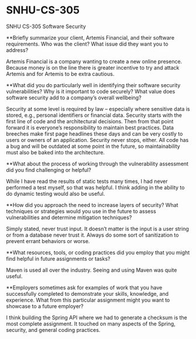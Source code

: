 # SNHU-CS-305
SNHU CS-305 Software Security

**Briefly summarize your client, Artemis Financial, and their software requirements. Who was the client? What issue did they want you to address?

Artemis Financial is a company wanting to create a new online presence. Because money is on the line there is greater incentive to try and attack Artemis and for Artemis to be extra cautious.


**What did you do particularly well in identifying their software security vulnerabilities? Why is it important to code securely? What value does software security add to a company’s overall wellbeing?

Security at some level is required by law – especially where sensitive data is stored, e.g., personal identifiers or financial data. Security starts with the first line of code and the architectural decisions. Then from that point forward it is everyone’s responsibility to maintain best practices. Data breeches make first page headlines these days and can be very costly to users or owners of an application.
Security never stops, either. All code has a bug and will be outdated at some point in the future, so maintainability must also be baked into the architecture.

**What about the process of working through the vulnerability assessment did you find challenging or helpful?

While I have read the results of static tests many times, I had never performed a test myself, so that was helpful. I think adding in the ability to do dynamic testing would also be useful.

**How did you approach the need to increase layers of security? What techniques or strategies would you use in the future to assess vulnerabilities and determine mitigation techniques?

Simply stated, never trust input. It doesn’t matter is the input is a user string or from a database never trust it. Always do some sort of sanitization to prevent errant behaviors or worse.

**What resources, tools, or coding practices did you employ that you might find helpful in future assignments or tasks?

Maven is used all over the industry. Seeing and using Maven was quite useful. 

**Employers sometimes ask for examples of work that you have successfully completed to demonstrate your skills, knowledge, and experience. What from this particular assignment might you want to showcase to a future employer?

I think building the Spring API where we had to generate a checksum is the most complete assignment. It touched on many aspects of the Spring, security, and general coding practices. 

